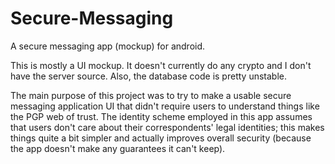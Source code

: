 Secure-Messaging
================

A secure messaging app (mockup) for android.

This is mostly a UI mockup. It doesn't currently do any crypto and I don't have the server source. Also, the database code is pretty unstable.

The main purpose of this project was to try to make a usable secure messaging application UI that didn't require users to understand things like the PGP web of trust. The identity scheme employed in this app assumes that users don't care about their correspondents' legal identities; this makes things quite a bit simpler and actually improves overall security (because the app doesn't make any guarantees it can't keep).
